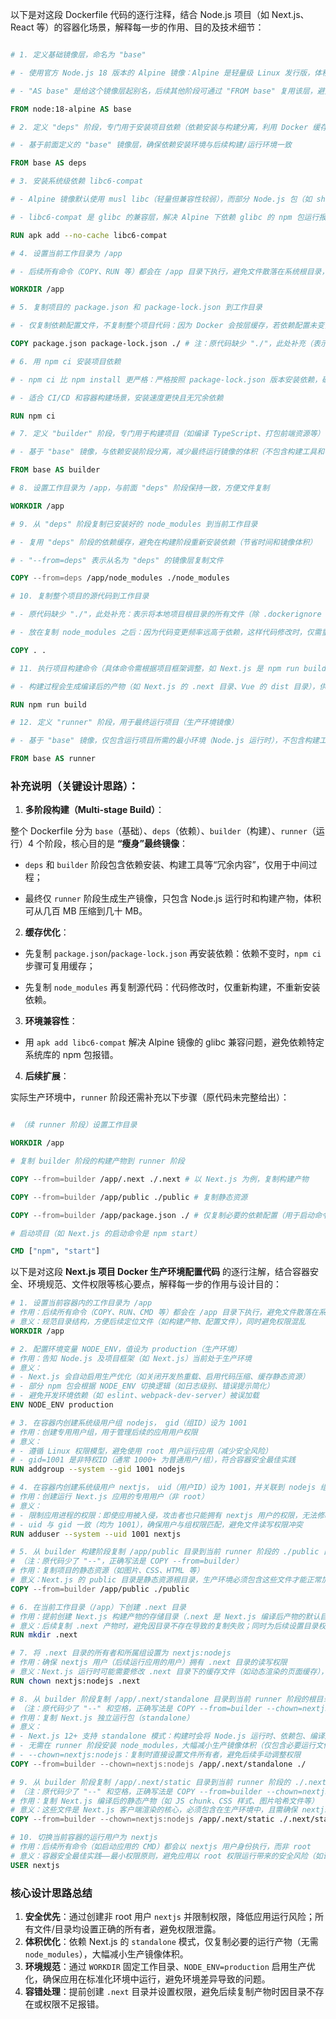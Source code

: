 以下是对这段 Dockerfile 代码的逐行注释，结合 Node.js 项目（如 Next.js、React 等）的容器化场景，解释每一步的作用、目的及技术细节：

```dockerfile

# 1. 定义基础镜像层，命名为 "base"

# - 使用官方 Node.js 18 版本的 Alpine 镜像：Alpine 是轻量级 Linux 发行版，体积小（仅几十 MB），能大幅减小最终镜像体积

# - "AS base" 是给这个镜像层起别名，后续其他阶段可通过 "FROM base" 复用该层，避免重复下载基础镜像

FROM node:18-alpine AS base

# 2. 定义 "deps" 阶段，专门用于安装项目依赖（依赖安装与构建分离，利用 Docker 缓存）

# - 基于前面定义的 "base" 镜像层，确保依赖安装环境与后续构建/运行环境一致

FROM base AS deps

# 3. 安装系统级依赖 libc6-compat

# - Alpine 镜像默认使用 musl libc（轻量但兼容性较弱），而部分 Node.js 包（如 sharp、bcrypt）依赖 GNU libc（glibc）

# - libc6-compat 是 glibc 的兼容层，解决 Alpine 下依赖 glibc 的 npm 包运行报错问题

RUN apk add --no-cache libc6-compat

# 4. 设置当前工作目录为 /app

# - 后续所有命令（COPY、RUN 等）都会在 /app 目录下执行，避免文件散落在系统根目录，规范目录结构

WORKDIR /app

# 5. 复制项目的 package.json 和 package-lock.json 到工作目录

# - 仅复制依赖配置文件，不复制整个项目代码：因为 Docker 会按层缓存，若依赖配置未变，后续 "npm ci" 步骤可直接复用缓存，无需重新安装

COPY package.json package-lock.json ./ # 注：原代码缺少 "./"，此处补充（表示复制到当前工作目录 /app）

# 6. 用 npm ci 安装项目依赖

# - npm ci 比 npm install 更严格：严格按照 package-lock.json 版本安装依赖，确保环境一致性（避免开发/生产依赖版本差异）

# - 适合 CI/CD 和容器构建场景，安装速度更快且无冗余依赖

RUN npm ci

# 7. 定义 "builder" 阶段，专门用于构建项目（如编译 TypeScript、打包前端资源等）

# - 基于 "base" 镜像，与依赖安装阶段分离，减少最终运行镜像的体积（不包含构建工具和中间文件）

FROM base AS builder

# 8. 设置工作目录为 /app，与前面 "deps" 阶段保持一致，方便文件复制

WORKDIR /app

# 9. 从 "deps" 阶段复制已安装好的 node_modules 到当前工作目录

# - 复用 "deps" 阶段的依赖缓存，避免在构建阶段重新安装依赖（节省时间和镜像体积）

# - "--from=deps" 表示从名为 "deps" 的镜像层复制文件

COPY --from=deps /app/node_modules ./node_modules

# 10. 复制整个项目的源代码到工作目录

# - 原代码缺少 "./"，此处补充：表示将本地项目根目录的所有文件（除 .dockerignore 排除的）复制到 /app

# - 放在复制 node_modules 之后：因为代码变更频率远高于依赖，这样代码修改时，仅需重新执行后续步骤，不影响依赖缓存

COPY . .

# 11. 执行项目构建命令（具体命令需根据项目框架调整，如 Next.js 是 npm run build，Vue 是 npm run build 等）

# - 构建过程会生成编译后的产物（如 Next.js 的 .next 目录、Vue 的 dist 目录），供后续运行阶段使用

RUN npm run build

# 12. 定义 "runner" 阶段，用于最终运行项目（生产环境镜像）

# - 基于 "base" 镜像，仅包含运行项目所需的最小环境（Node.js 运行时），不包含构建工具和依赖源码，体积最小

FROM base AS runner

```

### 补充说明（关键设计思路）：

1. **多阶段构建（Multi-stage Build）**：

整个 Dockerfile 分为 `base`（基础）、`deps`（依赖）、`builder`（构建）、`runner`（运行）4 个阶段，核心目的是 **“瘦身”最终镜像**：

- `deps` 和 `builder` 阶段包含依赖安装、构建工具等“冗余内容”，仅用于中间过程；

- 最终仅 `runner` 阶段生成生产镜像，只包含 Node.js 运行时和构建产物，体积可从几百 MB 压缩到几十 MB。

2. **缓存优化**：

- 先复制 `package.json`/`package-lock.json` 再安装依赖：依赖不变时，`npm ci` 步骤可复用缓存；

- 先复制 `node_modules` 再复制源代码：代码修改时，仅重新构建，不重新安装依赖。

3. **环境兼容性**：

- 用 `apk add libc6-compat` 解决 Alpine 镜像的 glibc 兼容问题，避免依赖特定系统库的 npm 包报错。

4. **后续扩展**：

实际生产环境中，`runner` 阶段还需补充以下步骤（原代码未完整给出）：

```dockerfile

# （续 runner 阶段）设置工作目录

WORKDIR /app

# 复制 builder 阶段的构建产物到 runner 阶段

COPY --from=builder /app/.next ./.next # 以 Next.js 为例，复制构建产物

COPY --from=builder /app/public ./public # 复制静态资源

COPY --from=builder /app/package.json ./ # 仅复制必要的依赖配置（用于启动命令）

# 启动项目（如 Next.js 的启动命令是 npm start）

CMD ["npm", "start"]

```

以下是对这段 **Next.js 项目 Docker 生产环境配置代码** 的逐行注解，结合容器安全、环境规范、文件权限等核心要点，解释每一步的作用与设计目的：


```dockerfile
# 1. 设置当前容器内的工作目录为 /app
# 作用：后续所有命令（COPY、RUN、CMD 等）都会在 /app 目录下执行，避免文件散落在系统根目录
# 意义：规范目录结构，方便后续定位文件（如构建产物、配置文件），同时避免权限混乱
WORKDIR /app
```

```dockerfile
# 2. 配置环境变量 NODE_ENV，值设为 production（生产环境）
# 作用：告知 Node.js 及项目框架（如 Next.js）当前处于生产环境
# 意义：
# - Next.js 会自动启用生产优化（如关闭开发热重载、启用代码压缩、缓存静态资源）
# - 部分 npm 包会根据 NODE_ENV 切换逻辑（如日志级别、错误提示简化）
# - 避免开发环境依赖（如 eslint、webpack-dev-server）被误加载
ENV NODE_ENV production
```

```dockerfile
# 3. 在容器内创建系统级用户组 nodejs， gid（组ID）设为 1001
# 作用：创建专用用户组，用于管理后续的应用用户权限
# 意义：
# - 遵循 Linux 权限模型，避免使用 root 用户运行应用（减少安全风险）
# - gid=1001 是非特权ID（通常 1000+ 为普通用户/组），符合容器安全最佳实践
RUN addgroup --system --gid 1001 nodejs
```

```dockerfile
# 4. 在容器内创建系统级用户 nextjs， uid（用户ID）设为 1001，并关联到 nodejs 组
# 作用：创建运行 Next.js 应用的专用用户（非 root）
# 意义：
# - 限制应用进程的权限：即使应用被入侵，攻击者也只能拥有 nextjs 用户的权限，无法修改系统核心文件
# - uid 与 gid 一致（均为 1001），确保用户与组权限匹配，避免文件读写权限冲突
RUN adduser --system --uid 1001 nextjs
```

```dockerfile
# 5. 从 builder 构建阶段复制 /app/public 目录到当前 runner 阶段的 ./public 目录
# （注：原代码少了 "--"，正确写法是 COPY --from=builder）
# 作用：复制项目的静态资源（如图片、CSS、HTML 等）
# 意义：Next.js 的 public 目录是静态资源根目录，生产环境必须包含这些文件才能正常加载静态内容
COPY --from=builder /app/public ./public
```

```dockerfile
# 6. 在当前工作目录（/app）下创建 .next 目录
# 作用：提前创建 Next.js 构建产物的存储目录（.next 是 Next.js 编译后产物的默认目录）
# 意义：后续复制 .next 产物时，避免因目录不存在导致的复制失败；同时为后续设置目录权限做准备
RUN mkdir .next
```

```dockerfile
# 7. 将 .next 目录的所有者和所属组设置为 nextjs:nodejs
# 作用：确保 nextjs 用户（后续运行应用的用户）拥有 .next 目录的读写权限
# 意义：Next.js 运行时可能需要修改 .next 目录下的缓存文件（如动态渲染的页面缓存），若权限不足会报错
RUN chown nextjs:nodejs .next
```

```dockerfile
# 8. 从 builder 阶段复制 /app/.next/standalone 目录到当前 runner 阶段的根目录（./）
# （注：原代码少了 "--" 和空格，正确写法是 COPY --from=builder --chown=nextjs:nodejs）
# 作用：复制 Next.js 独立运行包（standalone）
# 意义：
# - Next.js 12+ 支持 standalone 模式：构建时会将 Node.js 运行时、依赖包、编译产物打包成独立目录
# - 无需在 runner 阶段安装 node_modules，大幅减小生产镜像体积（仅包含必要运行文件）
# - --chown=nextjs:nodejs：复制时直接设置文件所有者，避免后续手动调整权限
COPY --from=builder --chown=nextjs:nodejs /app/.next/standalone ./
```

```dockerfile
# 9. 从 builder 阶段复制 /app/.next/static 目录到当前 runner 阶段的 ./.next/static 目录
# （注：原代码少了 "--" 和空格，正确写法是 COPY --from=builder --chown=nextjs:nodejs）
# 作用：复制 Next.js 编译后的静态产物（如 JS chunk、CSS 样式、图片哈希文件等）
# 意义：这些文件是 Next.js 客户端渲染的核心，必须包含在生产环境中，且需确保 nextjs 用户有权访问
COPY --from=builder --chown=nextjs:nodejs /app/.next/static ./.next/static
```

```dockerfile
# 10. 切换当前容器的运行用户为 nextjs
# 作用：后续所有命令（如启动应用的 CMD）都会以 nextjs 用户身份执行，而非 root
# 意义：容器安全最佳实践——最小权限原则，避免应用以 root 权限运行带来的安全风险（如误删系统文件、被入侵后提权）
USER nextjs
```


### 核心设计思路总结
1. **安全优先**：通过创建非 root 用户 `nextjs` 并限制权限，降低应用运行风险；所有文件/目录均设置正确的所有者，避免权限泄露。  
2. **体积优化**：依赖 Next.js 的 `standalone` 模式，仅复制必要的运行产物（无需 `node_modules`），大幅减小生产镜像体积。  
3. **环境规范**：通过 `WORKDIR` 固定工作目录、`NODE_ENV=production` 启用生产优化，确保应用在标准化环境中运行，避免环境差异导致的问题。  
4. **容错处理**：提前创建 `.next` 目录并设置权限，避免后续复制产物时因目录不存在或权限不足报错。